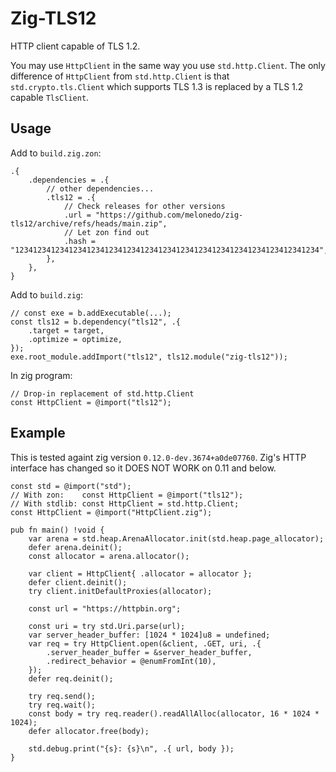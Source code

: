 # Zig-TLS12

HTTP client capable of TLS 1.2.

You may use `HttpClient` in the same way you use `std.http.Client`.
The only difference of `HttpClient` from `std.http.Client` is that `std.crypto.tls.Client` which supports TLS 1.3 is replaced by a TLS 1.2 capable `TlsClient`.

## Usage

Add to `build.zig.zon`:
```zig
.{
    .dependencies = .{
        // other dependencies...
        .tls12 = .{
            // Check releases for other versions
            .url = "https://github.com/melonedo/zig-tls12/archive/refs/heads/main.zip",
            // Let zon find out
            .hash = "12341234123412341234123412341234123412341234123412341234123412341234",
        },
    },
}
```

Add to `build.zig`:
```zig
// const exe = b.addExecutable(...);
const tls12 = b.dependency("tls12", .{
    .target = target,
    .optimize = optimize,
});
exe.root_module.addImport("tls12", tls12.module("zig-tls12"));
```

In zig program:
```zig
// Drop-in replacement of std.http.Client
const HttpClient = @import("tls12");
```

## Example

This is tested againt zig version `0.12.0-dev.3674+a0de07760`. Zig's HTTP interface has changed so it DOES NOT WORK on 0.11 and below.

```zig
const std = @import("std");
// With zon:    const HttpClient = @import("tls12");
// With stdlib: const HttpClient = std.http.Client;
const HttpClient = @import("HttpClient.zig");

pub fn main() !void {
    var arena = std.heap.ArenaAllocator.init(std.heap.page_allocator);
    defer arena.deinit();
    const allocator = arena.allocator();

    var client = HttpClient{ .allocator = allocator };
    defer client.deinit();
    try client.initDefaultProxies(allocator);

    const url = "https://httpbin.org";

    const uri = try std.Uri.parse(url);
    var server_header_buffer: [1024 * 1024]u8 = undefined;
    var req = try HttpClient.open(&client, .GET, uri, .{
        .server_header_buffer = &server_header_buffer,
        .redirect_behavior = @enumFromInt(10),
    });
    defer req.deinit();

    try req.send();
    try req.wait();
    const body = try req.reader().readAllAlloc(allocator, 16 * 1024 * 1024);
    defer allocator.free(body);

    std.debug.print("{s}: {s}\n", .{ url, body });
}
```
